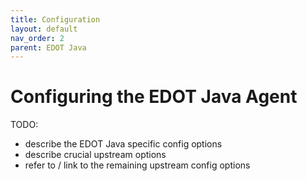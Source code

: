 ```yaml
---
title: Configuration
layout: default
nav_order: 2
parent: EDOT Java
---
```


# Configuring the EDOT Java Agent

TODO: 
- describe the EDOT Java specific config options
- describe crucial upstream options
- refer to / link to the remaining upstream config options